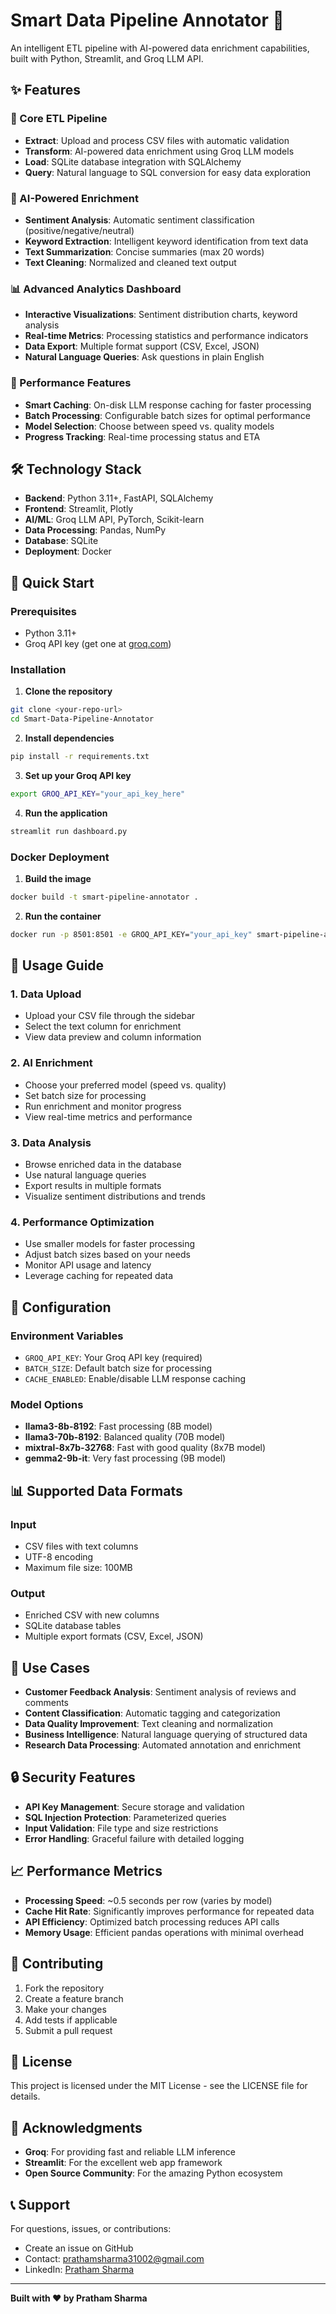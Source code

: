 # Smart Data Pipeline Annotator 🚀

An intelligent ETL pipeline with AI-powered data enrichment capabilities, built with Python, Streamlit, and Groq LLM API.

## ✨ Features

### 🔧 Core ETL Pipeline
- **Extract**: Upload and process CSV files with automatic validation
- **Transform**: AI-powered data enrichment using Groq LLM models
- **Load**: SQLite database integration with SQLAlchemy
- **Query**: Natural language to SQL conversion for easy data exploration

### 🤖 AI-Powered Enrichment
- **Sentiment Analysis**: Automatic sentiment classification (positive/negative/neutral)
- **Keyword Extraction**: Intelligent keyword identification from text data
- **Text Summarization**: Concise summaries (max 20 words)
- **Text Cleaning**: Normalized and cleaned text output

### 📊 Advanced Analytics Dashboard
- **Interactive Visualizations**: Sentiment distribution charts, keyword analysis
- **Real-time Metrics**: Processing statistics and performance indicators
- **Data Export**: Multiple format support (CSV, Excel, JSON)
- **Natural Language Queries**: Ask questions in plain English

### 🚀 Performance Features
- **Smart Caching**: On-disk LLM response caching for faster processing
- **Batch Processing**: Configurable batch sizes for optimal performance
- **Model Selection**: Choose between speed vs. quality models
- **Progress Tracking**: Real-time processing status and ETA

## 🛠️ Technology Stack

- **Backend**: Python 3.11+, FastAPI, SQLAlchemy
- **Frontend**: Streamlit, Plotly
- **AI/ML**: Groq LLM API, PyTorch, Scikit-learn
- **Data Processing**: Pandas, NumPy
- **Database**: SQLite
- **Deployment**: Docker

## 🚀 Quick Start

### Prerequisites
- Python 3.11+
- Groq API key (get one at [groq.com](https://groq.com))

### Installation

1. **Clone the repository**
```bash
git clone <your-repo-url>
cd Smart-Data-Pipeline-Annotator
```

2. **Install dependencies**
```bash
pip install -r requirements.txt
```

3. **Set up your Groq API key**
```bash
export GROQ_API_KEY="your_api_key_here"
```

4. **Run the application**
```bash
streamlit run dashboard.py
```

### Docker Deployment

1. **Build the image**
```bash
docker build -t smart-pipeline-annotator .
```

2. **Run the container**
```bash
docker run -p 8501:8501 -e GROQ_API_KEY="your_api_key" smart-pipeline-annotator
```

## 📖 Usage Guide

### 1. Data Upload
- Upload your CSV file through the sidebar
- Select the text column for enrichment
- View data preview and column information

### 2. AI Enrichment
- Choose your preferred model (speed vs. quality)
- Set batch size for processing
- Run enrichment and monitor progress
- View real-time metrics and performance

### 3. Data Analysis
- Browse enriched data in the database
- Use natural language queries
- Export results in multiple formats
- Visualize sentiment distributions and trends

### 4. Performance Optimization
- Use smaller models for faster processing
- Adjust batch sizes based on your needs
- Monitor API usage and latency
- Leverage caching for repeated data

## 🔧 Configuration

### Environment Variables
- `GROQ_API_KEY`: Your Groq API key (required)
- `BATCH_SIZE`: Default batch size for processing
- `CACHE_ENABLED`: Enable/disable LLM response caching

### Model Options
- **llama3-8b-8192**: Fast processing (8B model)
- **llama3-70b-8192**: Balanced quality (70B model)
- **mixtral-8x7b-32768**: Fast with good quality (8x7B model)
- **gemma2-9b-it**: Very fast processing (9B model)

## 📊 Supported Data Formats

### Input
- CSV files with text columns
- UTF-8 encoding
- Maximum file size: 100MB

### Output
- Enriched CSV with new columns
- SQLite database tables
- Multiple export formats (CSV, Excel, JSON)

## 🎯 Use Cases

- **Customer Feedback Analysis**: Sentiment analysis of reviews and comments
- **Content Classification**: Automatic tagging and categorization
- **Data Quality Improvement**: Text cleaning and normalization
- **Business Intelligence**: Natural language querying of structured data
- **Research Data Processing**: Automated annotation and enrichment

## 🔒 Security Features

- **API Key Management**: Secure storage and validation
- **SQL Injection Protection**: Parameterized queries
- **Input Validation**: File type and size restrictions
- **Error Handling**: Graceful failure with detailed logging

## 📈 Performance Metrics

- **Processing Speed**: ~0.5 seconds per row (varies by model)
- **Cache Hit Rate**: Significantly improves performance for repeated data
- **API Efficiency**: Optimized batch processing reduces API calls
- **Memory Usage**: Efficient pandas operations with minimal overhead

## 🤝 Contributing

1. Fork the repository
2. Create a feature branch
3. Make your changes
4. Add tests if applicable
5. Submit a pull request

## 📝 License

This project is licensed under the MIT License - see the LICENSE file for details.

## 🙏 Acknowledgments

- **Groq**: For providing fast and reliable LLM inference
- **Streamlit**: For the excellent web app framework
- **Open Source Community**: For the amazing Python ecosystem

## 📞 Support

For questions, issues, or contributions:
- Create an issue on GitHub
- Contact: prathamsharma31002@gmail.com
- LinkedIn: [Pratham Sharma](your-linkedin-url)

---

**Built with ❤️ by Pratham Sharma**
